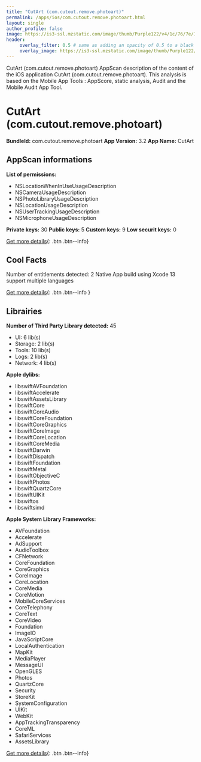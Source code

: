 ```yaml
---
title: "CutArt (com.cutout.remove.photoart)"
permalink: /apps/ios/com.cutout.remove.photoart.html
layout: single
author_profile: false
image: https://is3-ssl.mzstatic.com/image/thumb/Purple122/v4/1c/76/7e/1c767ef6-5d57-8d96-158b-6055b9ed51a8/AppIcon-0-0-1x_U007emarketing-0-0-0-5-0-0-sRGB-0-0-0-GLES2_U002c0-512MB-85-220-0-0.png/512x512bb.jpg
header: 
     overlay_filter: 0.5 # same as adding an opacity of 0.5 to a black background
     overlay_image: https://is3-ssl.mzstatic.com/image/thumb/Purple122/v4/1c/76/7e/1c767ef6-5d57-8d96-158b-6055b9ed51a8/AppIcon-0-0-1x_U007emarketing-0-0-0-5-0-0-sRGB-0-0-0-GLES2_U002c0-512MB-85-220-0-0.png/512x512bb.jpg
---
```

CutArt (com.cutout.remove.photoart) AppScan description of the content of the iOS application CutArt (com.cutout.remove.photoart). This analysis is based on the Mobile App Tools : AppScore, static analysis, Audit and the Mobile Audit App Tool.

# CutArt (com.cutout.remove.photoart)

**BundleId:** com.cutout.remove.photoart
**App Version:** 3.2
**App Name:** CutArt


## AppScan informations 

**List of permissions:** 
- NSLocationWhenInUseUsageDescription
- NSCameraUsageDescription
- NSPhotoLibraryUsageDescription
- NSLocationUsageDescription
- NSUserTrackingUsageDescription
- NSMicrophoneUsageDescription
  
  
**Private keys:** 30
**Public keys:** 5
**Custom keys:** 9
**Low securit keys:** 0
  
[Get more details](/pricing.html){: .btn .btn--info}

## Cool Facts

Number of entitlements detected: 2
Native App
build using Xcode 13
support multiple languages
  
[Get more details](/pricing.html){: .btn .btn--info }

## Librairies 
**Number of Third Party Library detected:** 45
- UI: 6 lib(s)
- Storage: 2 lib(s)
- Tools: 10 lib(s)
- Logs: 2 lib(s)
- Network: 4 lib(s)


**Apple dylibs:**
- libswiftAVFoundation
- libswiftAccelerate
- libswiftAssetsLibrary
- libswiftCore
- libswiftCoreAudio
- libswiftCoreFoundation
- libswiftCoreGraphics
- libswiftCoreImage
- libswiftCoreLocation
- libswiftCoreMedia
- libswiftDarwin
- libswiftDispatch
- libswiftFoundation
- libswiftMetal
- libswiftObjectiveC
- libswiftPhotos
- libswiftQuartzCore
- libswiftUIKit
- libswiftos
- libswiftsimd


**Apple System Library Frameworks:**
- AVFoundation
- Accelerate
- AdSupport
- AudioToolbox
- CFNetwork
- CoreFoundation
- CoreGraphics
- CoreImage
- CoreLocation
- CoreMedia
- CoreMotion
- MobileCoreServices
- CoreTelephony
- CoreText
- CoreVideo
- Foundation
- ImageIO
- JavaScriptCore
- LocalAuthentication
- MapKit
- MediaPlayer
- MessageUI
- OpenGLES
- Photos
- QuartzCore
- Security
- StoreKit
- SystemConfiguration
- UIKit
- WebKit
- AppTrackingTransparency
- CoreML
- SafariServices
- AssetsLibrary


  
[Get more details](/pricing.html){: .btn .btn--info}

